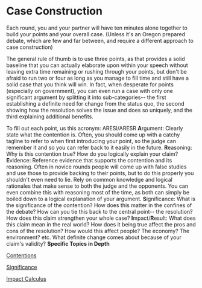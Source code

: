# Case Construction

Each round, you and your partner will have ten minutes alone together to build your points and your overall case. (Unless it's an Oregon prepared debate, which are few and far between, and require a different approach to case construction)

The general rule of thumb is to use three points, as that provides a solid baseline that you can actually elaborate upon within your speech without leaving extra time remaining or rushing through your points, but don't be afraid to run two or four as long as you manage to fill time and still have a solid case that you think will win. In fact, when desperate for points (especially on government), you can even run a case with only one significant argument by splitting it into sub-categories-- the first establishing a definite need for change from the status quo, the second showing how the resolution solves the issue and does so uniquely, and the third explaining additional benefits.

To fill out each point, us this acronym: ARESI/ARESR
**A**rgument: Clearly state what the contention is. Often, you should come up with a catchy tagline to refer to when first introducing your point, so the judge can remember it and so you can refer back to it easily in the future.
**R**easoning: Why is this contention true? How do you logically explain your claim?
**E**vidence: Reference evidence that supports the contention and its reasoning. Often in novice rounds people will come up with false studies and use those to provide backing to their points, but to do this properly you shouldn't even need to lie. Rely on common knowledge and logical rationales that make sense to both the judge and the opponents. You can even combine this with reasoning most of the time, as both can simply be boiled down to a logical explanation of your argument.
**S**ignificance: What is the significance of the contention? How does this matter in the confines of the debate? How can you tie this back to the central point-- the resolution? How does this claim strengthen your whole case?
**I**mpact/**R**esult: What does this claim mean in the real world? How does it being true affect the pros and cons of the resolution? How would this affect people? The economy? The environment? etc. What definite change comes about because of your claim's validity?
**Specific Topics in Depth**

[Contentions](case-construction/contentions.md)

[Significance](case-construction/significance.md)

[Impact Calculus](case-construction/impact-calculus.md)
